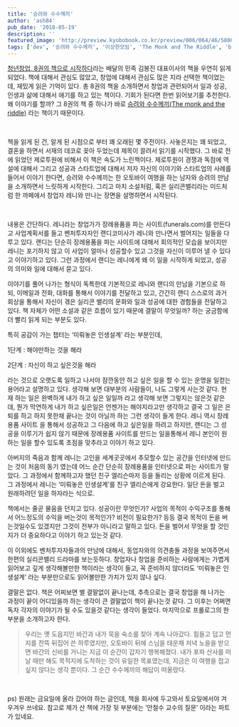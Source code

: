 ```yaml
---
title: '승려와 수수께끼'
author: 'ash84'
pub_date: '2018-05-19'
description: ''
featured_image: 'http://preview.kyobobook.co.kr/preview/006/064/46/5800004606446/580370300370606446001.jpg'
tags: ['dev', '승려와 수수께끼', '이상한모임', 'The Monk and The Riddle', 'book']
---
```



[청년창업, 8권의 책으로 시작하다](http://book.naver.com/bookdb/book_detail.nhn?bid=7237005)라는 배달의 민족 김봉진 대표이사의 책을 우연히 읽게 되었다. 책에 대해서 관심도 많았고, 창업에 대해서 관심도 많은 지라 선택한 책이었는데, 재밌게 읽은 기억이 있다. 총 8권의 책을 소개하면서 창업과 관련되어서 일과 성공, 인생과 삶에 대해서 애기를 하고 있는 책이다. 기회가 된다면 한번 읽어보기를 추천한다. 왜 이야기를 할까? 그 8권의 책 중 하나가 바로 [승려와 수수께끼(The monk and the riddle)](http://book.naver.com/bookdb/book_detail.nhn?bid=7376143) 라는 책이기 때문이다.

 

책을 읽게 된 건, 알게 된 시점으로 부터 꽤 오래된 몇 주전이다. 사놓은지는 꽤 되었고, 결혼을 하면서 서재의 데코로 꽂아 두었는데 제목이 끌려서 읽기를 시작했다. 그 바로 전에 읽었던 제로투원에 비해서 이 책은 속도가 느린책이다. 제로투원이 경쟁과 독점에 역설에 대해서 그리고 성공과 스타트업에 대해서 저자 자신의 이야기와 스타트업의 사례를 들어서 이야기 한다면, 승려와 수수께끼는 한 오토바이 여행을 하는 남자와 승려의 만남을 소개하면서 느릿하게 시작한다. 그리고 마치 소설처럼, 혹은 실리콘밸리라는 미드처럼 한 까페에서 창업자 레니와 만나는 장면을 설명하면서 시작된다.

 

내용은 간단하다. 레니라는 창업가가 장례용품을 파는 사이트(funerals.com)를 만든다고 사업계획서를 들고 벤처투자자인 랜디코미사가 레니와 만나면서 벌어지는 일들을 다루고 있다. 랜디는 단순히 장례용품을 파는 사이트에 대해서 회의적인 모습을 보이지만 레니는 포기하지 않고 이 사업이 얼마나 성공할수 있고 그것을 자신이 이루어 낼 수 있다고 이야기하고 있다. 그런 과정에서 랜디는 레니에게 왜 이 일을 시작하게 되었고, 성공의 의미와 일에 대해서 묻고 있다.
 


이야기를 풀어 나가는 형식이 독특한데 기본적으로 레니와 랜디의 만남을 기본으로 하되, 이메일과 전화, 대화를 통해서 이야기를 전달하고 있고, 간간히 랜디 스스로의 과거 회상을 통해서 자신이 겪은 실리콘 밸리의 문화와 일과 성공에 대한 경험들을 전달하고 있다. 책 자체가 어떤 소설과 같은 흐름이 있기 때문에 결말이 무엇일까? 하는 궁금함에 더 빨리 읽게 되는 부분도 있다.

특히 공감이 가는 챕터는 ‘미뤄놓은 인생설계’ 라는 부분인데,

1단계 : 해야만하는 것을 해라

2단계 : 자신이 하고 싶은것을 해라

라는 것으로 오랫도록 일하고 나서야 잠깐동안 하고 싶은 일을 할 수 있는 운명을 일컫는 용어라고 설명하고 있다. 생각해 보면 대부분의 사람들이, 나도 그렇게 사는것 같다. 현재 하는 일은 완벽하게 내가 하고 싶은 일일까 라고 생각해 보면 그렇지는 않은것 같은데, 뭔가 막연하게 내가 하고 싶은일은 언젠가는 해야지라고만 생각하고 결국 그 일은 은퇴를 하고 하지 못한채 끝나는 것이 아닐까 하는 그런 생각이 들게 한다. 레니 역시 장례용품 사이트 을 통해서 성공하고 그 다음에 하고 싶은일을 하려고 하지만, 랜디는 그 성공을 이루기가 쉽지 않기 때문에 장례용품 사이트를 만드는 일을통해서 레니 본인이 원하는 일을 할수 있도록 초점을 맞추라고 이야기 하고 있다.


아버지의 죽음과 함께 레니는 고인을 세계곳곳에서 추모할수 있는 공간을 인터넷에 만드는 것이 처음의 동기 였는데 어느 순간 단순히 장례용품을 인터넷으로 파는 사이트가 말았다. 그 과정에서 함께하고자 했던 친구 엘리슨마저 등을 돌리는 상황에 이르게 된다. 그 과정에서 레니는 ‘미뤄놓은 인생설계’를 친구 엘리슨에게 강요한다. 일단 돈을 벌고 원래하려던 일을 하자라는 식으로.
 

책에서는 줄곧 물음을 던지고 있다. 성공이란 무엇인가? 사업의 목적이 수익구조를 통해서 어느정도의 수익을 버는것이 목적인가? 비전이 필요한가? 등등 결국 목적이 돈을 버는것일수도 있겠지만 그것이 전부가 아니라고 말하고 있다. 돈을 벌어서 무엇을 할 것인지가 더 중요하다고 이야기 하고 있는것 같다.


이 이외에도 벤처투자자들과의 만남에 대해서, 동업자와의 의견충돌 과정을 보여주면서 한편의 실리콘밸리 드라마를 보는듯하다. 창업자나 창업을 준비하는 사람에게는 가볍게 읽어보고 깊게 생각해볼만한 책이라는 생각이 들고, 꼭 준비하지 않더라도 ‘미뤄놓은 인생설계’ 라는 부분만으로도 읽어볼만한 가치가 있지 않나 싶다.

결말은 없다. 책은 어찌보면 별 결말없이 끝나는데, 추측으로는 결국 창업을 해 나가는 과정이 끝이 어디있을까 하는 생각이 큰 결말없이 책이 끝나는것 같다. 그 이후는 어쩌면 독자 각자의 이야기가 될 수도 있을것 같다는 생각이 들었다. 마지막으로 프롤로그의 한 부분을 소개하고자 한다.

> 우리는 옛 도읍지인 바간과 내가 묵을 숙소를 찾아 계속 나아갔다. 힘들고 덥고 먼지를 잔뜩 뒤집어 쓴 하루였지만, 오토바이 뒤에 스님을 태운채 저녁 노을을 받으면 바간의 신비를 거니는 지금 이 순간이 갑자기 행복해졌다. 내가 포파 산사를 떠날 때만 해도 목적지에 도착하는 것이 유일한 목표였는데, 지금은 이 여행을 접고 싶지 않다는 생각 뿐이다. 그 순간 수수께끼의 해답이 떠올랐다.

 

<div>ps) 원래는 금요일에 올라 갔어야 하는 글인데, 책을 회사에 두고와서 토요일에서야 겨우겨우 쓰네요. 참고로 제가 산 책에 가장 뒷 부분에는 ‘안철수 교수의 질문’ 이라는 파트가 있네요.</div><div></div><div></div>

